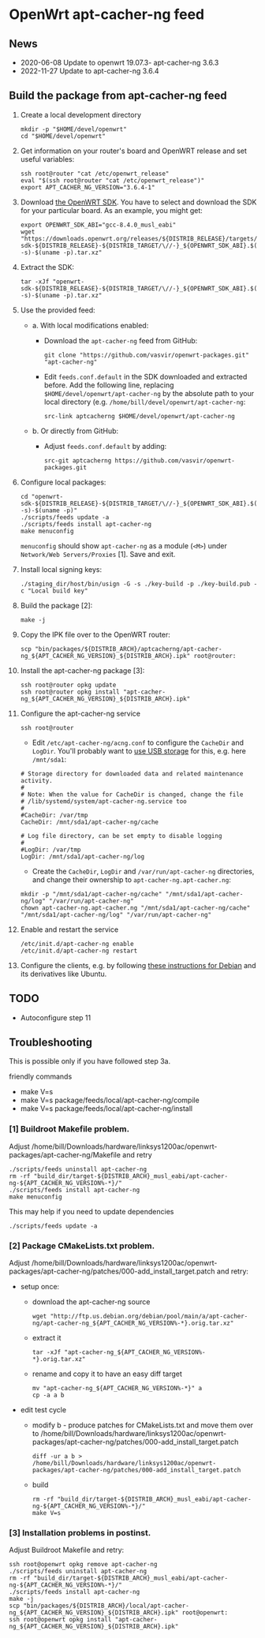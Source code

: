# OpenWrt apt-cacher-ng feed

## News
* 2020-06-08 Update to openwrt 19.07.3- apt-cacher-ng 3.6.3
* 2022-11-27 Update to apt-cacher-ng 3.6.4

## Build the package from apt-cacher-ng feed
1. Create a local development directory
    ```
    mkdir -p "$HOME/devel/openwrt"
    cd "$HOME/devel/openwrt"
    ```

1. Get information on your router's board and OpenWRT release and set useful variables:
    ```
    ssh root@router "cat /etc/openwrt_release"
    eval "$(ssh root@router "cat /etc/openwrt_release")"
    export APT_CACHER_NG_VERSION="3.6.4-1"
    ```

1. Download [the OpenWRT SDK](https://openwrt.org/docs/guide-developer/toolchain/using_the_sdk). You have to select and download the SDK for your particular board. As an example, you might get:
    ```
    export OPENWRT_SDK_ABI="gcc-8.4.0_musl_eabi"
    wget "https://downloads.openwrt.org/releases/${DISTRIB_RELEASE}/targets/${DISTRIB_TARGET}/openwrt-sdk-${DISTRIB_RELEASE}-${DISTRIB_TARGET/\//-}_${OPENWRT_SDK_ABI}.$(uname -s)-$(uname -p).tar.xz"
    ```

1. Extract the SDK:
    ```
    tar -xJf "openwrt-sdk-${DISTRIB_RELEASE}-${DISTRIB_TARGET/\//-}_${OPENWRT_SDK_ABI}.$(uname -s)-$(uname -p).tar.xz"
    ```

1. Use the provided feed:
    * a. With local modifications enabled:
        - Download the `apt-cacher-ng` feed from GitHub:
            ```
            git clone "https://github.com/vasvir/openwrt-packages.git" "apt-cacher-ng"
            ```
        - Edit `feeds.conf.default` in the SDK downloaded and extracted before. Add the following line, replacing `$HOME/devel/openwrt/apt-cacher-ng` by the absolute path to your local directory (e.g. `/home/bill/devel/openwrt/apt-cacher-ng`:
            ```
            src-link aptcacherng $HOME/devel/openwrt/apt-cacher-ng
            ```

    * b. Or directly from GitHub:
        - Adjust `feeds.conf.default` by adding:
            ```
            src-git aptcacherng https://github.com/vasvir/openwrt-packages.git
            ```

1. Configure local packages:
    ```
    cd "openwrt-sdk-${DISTRIB_RELEASE}-${DISTRIB_TARGET/\//-}_${OPENWRT_SDK_ABI}.$(uname -s)-$(uname -p)"
    ./scripts/feeds update -a
    ./scripts/feeds install apt-cacher-ng
    make menuconfig
    ```

    `menuconfig` should show `apt-cacher-ng` as a module (`<M>`) under `Network/Web Servers/Proxies` [1]. Save and exit.

1. Install local signing keys:
    ```
    ./staging_dir/host/bin/usign -G -s ./key-build -p ./key-build.pub -c "Local build key"
    ```

1. Build the package [2]:
    ```
    make -j
    ```

1. Copy the IPK file over to the OpenWRT router:
    ```
    scp "bin/packages/${DISTRIB_ARCH}/aptcacherng/apt-cacher-ng_${APT_CACHER_NG_VERSION}_${DISTRIB_ARCH}.ipk" root@router:
    ```

1. Install the apt-cacher-ng package [3]:
    ```
    ssh root@router opkg update
    ssh root@router opkg install "apt-cacher-ng_${APT_CACHER_NG_VERSION}_${DISTRIB_ARCH}.ipk"
    ```
    
1. Configure the apt-cacher-ng service
    ```
    ssh root@router
    ```
    
    * Edit `/etc/apt-cacher-ng/acng.conf` to configure the `CacheDir` and `LogDir`. You'll probably want to [use USB storage](https://openwrt.org/docs/guide-user/storage/usb-drives-quickstart) for this, e.g. here `/mnt/sda1`:
    ```
    # Storage directory for downloaded data and related maintenance activity.
    #
    # Note: When the value for CacheDir is changed, change the file
    # /lib/systemd/system/apt-cacher-ng.service too
    #
    #CacheDir: /var/tmp
    CacheDir: /mnt/sda1/apt-cacher-ng/cache
    
    # Log file directory, can be set empty to disable logging
    #
    #LogDir: /var/tmp
    LogDir: /mnt/sda1/apt-cacher-ng/log
    ```
    * Create the `CacheDir`, `LogDir` and `/var/run/apt-cacher-ng` directories, and change their ownership to `apt-cacher-ng.apt-cacher.ng`:
    ```
    mkdir -p "/mnt/sda1/apt-cacher-ng/cache" "/mnt/sda1/apt-cacher-ng/log" "/var/run/apt-cacher-ng"
    chown apt-cacher-ng.apt-cacher.ng "/mnt/sda1/apt-cacher-ng/cache" "/mnt/sda1/apt-cacher-ng/log" "/var/run/apt-cacher-ng"
    ```

1. Enable and restart the service
    ```
    /etc/init.d/apt-cacher-ng enable
    /etc/init.d/apt-cacher-ng restart
    ```

1. Configure the clients, e.g. by following [these instructions for Debian](https://wiki.debian.org/AptCacherNg) and its derivatives like Ubuntu.


## TODO
* Autoconfigure step 11

## Troubleshooting
This is possible only if you have followed step 3a.

friendly commands
* make V=s
* make V=s package/feeds/local/apt-cacher-ng/compile
* make V=s package/feeds/local/apt-cacher-ng/install

### [1] Buildroot Makefile problem.
Adjust /home/bill/Downloads/hardware/linksys1200ac/openwrt-packages/apt-cacher-ng/Makefile and retry
```
./scripts/feeds uninstall apt-cacher-ng
rm -rf "build_dir/target-${DISTRIB_ARCH}_musl_eabi/apt-cacher-ng-${APT_CACHER_NG_VERSION%-*}/"
./scripts/feeds install apt-cacher-ng
make menuconfig
```

This may help if you need to update dependencies
```
./scripts/feeds update -a
```

### [2] Package CMakeLists.txt problem.
Adjust /home/bill/Downloads/hardware/linksys1200ac/openwrt-packages/apt-cacher-ng/patches/000-add_install_target.patch and retry:
* setup once:
    * download the apt-cacher-ng source
        ```
        wget "http://ftp.us.debian.org/debian/pool/main/a/apt-cacher-ng/apt-cacher-ng_${APT_CACHER_NG_VERSION%-*}.orig.tar.xz"
        ```

    * extract it
         ```
         tar -xJf "apt-cacher-ng_${APT_CACHER_NG_VERSION%-*}.orig.tar.xz"
         ```

    * rename and copy it to have an easy diff target
         ```
         mv "apt-cacher-ng_${APT_CACHER_NG_VERSION%-*}" a
         cp -a a b
         ```

* edit test cycle
    * modify b - produce patches for CMakeLists.txt and move them over to /home/bill/Downloads/hardware/linksys1200ac/openwrt-packages/apt-cacher-ng/patches/000-add_install_target.patch
        ```
       diff -ur a b > /home/bill/Downloads/hardware/linksys1200ac/openwrt-packages/apt-cacher-ng/patches/000-add_install_target.patch
        ```

    * build
        ```
        rm -rf "build_dir/target-${DISTRIB_ARCH}_musl_eabi/apt-cacher-ng-${APT_CACHER_NG_VERSION%-*}/"
        make V=s
        ```

### [3] Installation problems in postinst.
Adjust Buildroot Makefile and retry:
```
ssh root@openwrt opkg remove apt-cacher-ng
./scripts/feeds uninstall apt-cacher-ng
rm -rf "build_dir/target-${DISTRIB_ARCH}_musl_eabi/apt-cacher-ng-${APT_CACHER_NG_VERSION%-*}/"
./scripts/feeds install apt-cacher-ng
make -j
scp "bin/packages/${DISTRIB_ARCH}/local/apt-cacher-ng_${APT_CACHER_NG_VERSION}_${DISTRIB_ARCH}.ipk" root@openwrt:
ssh root@openwrt opkg install "apt-cacher-ng_${APT_CACHER_NG_VERSION}_${DISTRIB_ARCH}.ipk"
```

